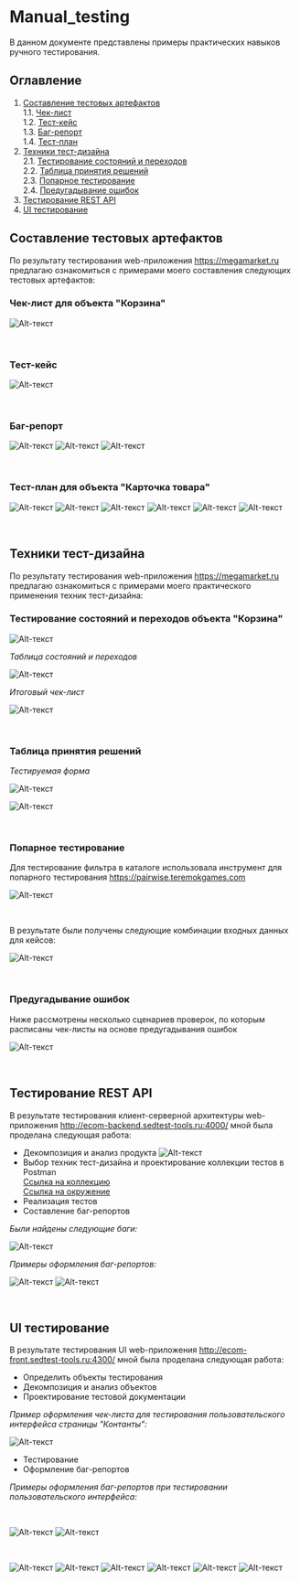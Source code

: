 # Manual_testing

В данном документе представлены примеры практических навыков ручного тестирования.

## Оглавление
1. [Составление тестовых артефактов](#составление-тестовых-артефактов)   
   1.1. [Чек-лист](#чек-лист-для-объекта-корзина)     
   1.2. [Тест-кейс](#тест-кейс)   
   1.3. [Баг-репорт](#баг-репорт)   
   1.4. [Тест-план](#тест-план-для-объекта-карточка-товара)   
2. [Техники тест-дизайна](#техники-тест-дизайна)   
   2.1. [Тестирование состояний и переходов](#тестирование-состояний-и-переходов-объекта-корзина)   
   2.2. [Таблица принятия решений](#таблица-принятия-решений)      
   2.3. [Попарное тестирование](#попарное-тестирование)      
   2.4. [Предугадывание ошибок](#предугадывание-ошибок)    
3. [Тестирование REST API](#тестирование-rest-api)
4. [UI тестирование](#ui-тестирование)

   
## Составление тестовых артефактов

По результату тестирования web-приложения https://megamarket.ru предлагаю ознакомиться с примерами моего составления следующих тестовых артефактов:

### Чек-лист для объекта "Корзина"

![Alt-текст](https://github.com/anisimova-an-an/Manual_testing/blob/main/чек-лист.png "Чек-лист")

<br>

### Тест-кейс

![Alt-текст](https://github.com/anisimova-an-an/Manual_testing/blob/main/тк.png "ТК")

<br>

### Баг-репорт

![Alt-текст](https://github.com/anisimova-an-an/Manual_testing/blob/main/бр.png "БР")
![Alt-текст](https://github.com/anisimova-an-an/Manual_testing/blob/main/прил1.png "БР")
![Alt-текст](https://github.com/anisimova-an-an/Manual_testing/blob/main/прил2.png "БР")

<br>

### Тест-план для объекта "Карточка товара"

![Alt-текст](https://github.com/anisimova-an-an/Manual_testing/blob/main/тп1.png "тп")
![Alt-текст](https://github.com/anisimova-an-an/Manual_testing/blob/main/Карточка%20товара-декомпозиция.jpeg "тп")
![Alt-текст](https://github.com/anisimova-an-an/Manual_testing/blob/main/тп2.png "тп")
![Alt-текст](https://github.com/anisimova-an-an/Manual_testing/blob/main/тд1.png "тп")
![Alt-текст](https://github.com/anisimova-an-an/Manual_testing/blob/main/тд2.png "тп")
![Alt-текст](https://github.com/anisimova-an-an/Manual_testing/blob/main/тп3.png "тп")

<br>

## Техники тест-дизайна

По результату тестирования web-приложения https://megamarket.ru предлагаю ознакомиться с примерами моего практического применения техник тест-дизайна:

### Тестирование состояний и переходов объекта "Корзина"

![Alt-текст](https://github.com/anisimova-an-an/Manual_testing/blob/main/диаграмма%20состояний.png "диаграмма")   

*Таблица состояний и переходов*   

![Alt-текст](https://github.com/anisimova-an-an/Manual_testing/blob/main/таблица%20состояний.png "таблица")   

*Итоговый чек-лист*   

![Alt-текст](https://github.com/anisimova-an-an/Manual_testing/blob/main/чл%20состояний.png "тп")

<br>

### Таблица принятия решений

*Тестируемая форма*   

![Alt-текст](https://github.com/anisimova-an-an/Manual_testing/blob/main/тпр.png "тпр")

![Alt-текст](https://github.com/anisimova-an-an/Manual_testing/blob/main/тпр2.png "тпр")

<br>

### Попарное тестирование
Для тестирование фильтра в каталоге использовала инструмент для попарного тестирования https://pairwise.teremokgames.com   

![Alt-текст](https://github.com/anisimova-an-an/Manual_testing/blob/main/фильтр.png "попарное")

<br>

В результате были получены следующие комбинации входных данных для кейсов:

![Alt-текст](https://github.com/anisimova-an-an/Manual_testing/blob/main/попарное.png "попарное")

<br>

### Предугадывание ошибок
Ниже рассмотрены несколько сценариев проверок, по которым расписаны чек-листы на основе предугадывания ошибок

![Alt-текст](https://github.com/anisimova-an-an/Manual_testing/blob/main/предугадывание.png "предугадывание")

<br>

## Тестирование REST API

В результате тестирования клиент-серверной архитектуры web-приложения http://ecom-backend.sedtest-tools.ru:4000/ мной была проделана следующая работа:

- Декомпозиция и анализ продукта
![Alt-текст](https://github.com/anisimova-an-an/Manual_testing/blob/main/Backend-Backend.png "постман")
- Выбор техник тест-дизайна и проектирование коллекции тестов в Postman   
[Ссылка на коллекцию](https://github.com/anisimova-an-an/Manual_testing/blob/main/simulator.postman_collection%20(1).json)     
[Ссылка на окружение](https://github.com/anisimova-an-an/Manual_testing/blob/main/Проект.postman_environment%20(1).json)     
- Реализация тестов
- Составление баг-репортов
    
*Были найдены следующие баги:*     

![Alt-текст](https://github.com/anisimova-an-an/Manual_testing/blob/main/списокбагов.png "баги")

*Примеры оформления баг-репортов:*   

![Alt-текст](https://github.com/anisimova-an-an/Manual_testing/blob/main/баг1.png "баг1")
![Alt-текст](https://github.com/anisimova-an-an/Manual_testing/blob/main/баг2.png "баг2")

<br>

## UI тестирование

В результате тестирования UI web-приложения http://ecom-front.sedtest-tools.ru:4300/ мной была проделана следующая работа:

- Определить объекты тестирования
- Декомпозиция и анализ объектов
- Проектирование тестовой документации
  
*Пример оформления чек-листа для тестирования пользовательского интерфейса страницы "Контанты":*   

![Alt-текст](https://github.com/anisimova-an-an/Manual_testing/blob/main/верстка_чл.png "версткачл")
- Тестирование
- Оформление баг-репортов
  
*Примеры оформления баг-репортов при тестировании пользовательского интерфейса:*   

<br>

![Alt-текст](https://github.com/anisimova-an-an/Manual_testing/blob/main/баг_хедер.png "баг1")
![Alt-текст](https://github.com/anisimova-an-an/Manual_testing/blob/main/Ошибки%20верстки%20в%20хедере.jpg "баг2")

<br>

![Alt-текст](https://github.com/anisimova-an-an/Manual_testing/blob/main/баг_гл_стр.png "баг1")
![Alt-текст](https://github.com/anisimova-an-an/Manual_testing/blob/main/гл%20стр%201.jpg "баг1")
![Alt-текст](https://github.com/anisimova-an-an/Manual_testing/blob/main/гл%20стр%202.jpg "баг1")
![Alt-текст](https://github.com/anisimova-an-an/Manual_testing/blob/main/гл%20стр%203.jpg "баг1")
![Alt-текст](https://github.com/anisimova-an-an/Manual_testing/blob/main/гл%20стр%204.jpg "баг1")
![Alt-текст](https://github.com/anisimova-an-an/Manual_testing/blob/main/гл%20стр%205.jpg "баг1")



